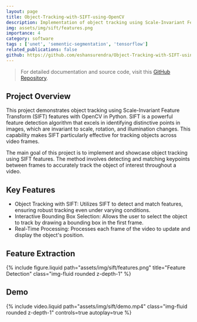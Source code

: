 ```yaml
---
layout: page
title: Object-Tracking-with-SIFT-using-OpenCV
description: Implementation of object tracking using Scale-Invariant Feature Transform (SIFT) features in OpenCV with Python.
img: assets/img/sift/features.png
importance: 4
category: software
tags : ['unet', 'sementic-segmentation', 'tensorflow']
related_publications: false
github: https://github.com/eshansurendra/Object-Tracking-with-SIFT-using-OpenCV
---
```


> For detailed documentation and source code, visit this [GitHub Repository](https://github.com/eshansurendra/Object-Tracking-with-SIFT-using-OpenCV).

## Project Overview

This project demonstrates object tracking using Scale-Invariant Feature Transform (SIFT) features with OpenCV in Python. SIFT is a powerful feature detection algorithm that excels in identifying distinctive points in images, which are invariant to scale, rotation, and illumination changes. This capability makes SIFT particularly effective for tracking objects across video frames.

The main goal of this project is to implement and showcase object tracking using SIFT features. The method involves detecting and matching keypoints between frames to accurately track the object of interest throughout a video.

## Key Features

* Object Tracking with SIFT: Utilizes SIFT to detect and match features, ensuring robust tracking even under varying conditions.
* Interactive Bounding Box Selection: Allows the user to select the object to track by drawing a bounding box in the first frame.
* Real-Time Processing: Processes each frame of the video to update and display the object's position.

## Feature Extraction

<div class="row justify-content-sm-center">
    <div class="col-sm mt-3 mt-md-0">
        {% include figure.liquid path="assets/img/sift/features.png" title="Feature Detection" class="img-fluid rounded z-depth-1" %}
    </div>
</div>

## Demo

<div class="row">
    <div class="col-sm mt-3 mt-md-0">
        {% include video.liquid path="assets/img/sift/demo.mp4" class="img-fluid rounded z-depth-1" controls=true autoplay=true %}
    </div>
</div>
